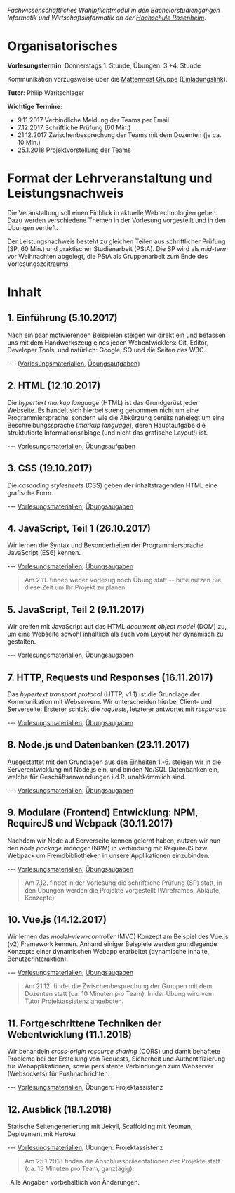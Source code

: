 _Fachwissenschaftliches Wahlpflichtmodul in den Bachelorstudiengängen Informatik und Wirtschaftsinformatik an der [Hochschule Rosenheim](www.fh-rosenheim.de)._

# Organisatorisches

**Vorlesungstermin**: Donnerstags 1. Stunde, Übungen: 3.+4. Stunde

Kommunikation vorzugsweise über die [Mattermost Gruppe](https://inf-mattermost.fh-rosenheim.de/wt-2017/channels/town-square) ([Einladungslink](https://inf-mattermost.fh-rosenheim.de/signup_user_complete/?id=cwd8jpz4ijfxdgg6i6q45d1asa)).

**Tutor**: Philip Waritschlager

**Wichtige Termine:**
- 9.11.2017 Verbindliche Meldung der Teams per Email
- 7.12.2017 Schriftliche Prüfung (60 Min.)
- 21.12.2017 Zwischenbesprechung der Teams mit dem Dozenten (je ca. 10 Min.)
- 25.1.2018 Projektvorstellung der Teams

# Format der Lehrveranstaltung und Leistungsnachweis

Die Veranstaltung soll einen Einblick in aktuelle Webtechnologien geben.
Dazu werden verschiedene Themen in der Vorlesung vorgestellt und in den Übungen vertieft.

Der Leistungsnachweis besteht zu gleichen Teilen aus schriftlicher Prüfung (SP, 60 Min.) und praktischer Studienarbeit (PStA).
Die SP wird als _mid-term_ vor Weihnachten abgelegt, die PStA als Gruppenarbeit zum Ende des Vorlesungszeitraums.


# Inhalt
## 1. Einführung (5.10.2017)
Nach ein paar motivierenden Beispielen steigen wir direkt ein und befassen uns mit dem Handwerkszeug eines jeden Webentwicklers: Git, Editor, Developer Tools, und natürlich: Google, SO und die Seiten des W3C.

--- ([Vorlesungsmaterialien](01-vl-einfuehrung/), [Übungsaufgaben](01-uebung-tools/))

## 2. HTML (12.10.2017)	
Die *hypertext markup language* (HTML) ist das Grundgerüst jeder Webseite.
Es handelt sich hierbei streng genommen nicht um eine Programmiersprache, sondern wie die Abkürzung bereits nahelegt um eine Beschreibungssprache (*markup language*), deren Hauptaufgabe die struktutierte Informationsablage (und nicht das grafische Layout!) ist.

--- [Vorlesungsmaterialien](02-vl-html/), [Übungsaufgaben](02-uebung-html/)

## 3. CSS (19.10.2017)
Die *cascading stylesheets* (CSS) geben der inhaltstragenden HTML eine grafische Form.

--- [Vorlesungsmaterialien](03-vl-css/), [Übungsaugaben](03-uebung-css/)

## 4. JavaScript, Teil 1 (26.10.2017)
Wir lernen die Syntax und Besonderheiten der Programmiersprache JavaScript (ES6) kennen.

--- [Vorlesungsmaterialien](04-vl-js-pt1/), [Übungsaugaben](04-uebung-js-pt2/)

> Am 2.11. finden weder Vorlesug noch Übung statt -- bitte nutzen Sie diese Zeit um Ihr Projekt zu planen.

## 5. JavaScript, Teil 2 (9.11.2017)
Wir greifen mit JavaScript auf das HTML *document object model* (DOM) zu, um eine Webseite sowohl inhaltlich als auch vom Layout her dynamisch zu gestalten.

--- [Vorlesungsmaterialien](05-vl-js-pt2/), [Übungsaugaben](05-uebung-js-pt2/)

## 7. HTTP, Requests und Responses (16.11.2017)
Das *hypertext transport protocol* (HTTP, v1.1) ist die Grundlage der Kommunikation mit Webservern.
Wir unterscheiden hierbei Client- und Serverseite: Ersterer schickt die *requests*, letzterer antwortet mit *responses*.

--- [Vorlesungsmaterialien](06-vl-http/), [Übungsaugaben](06-uebung-http/)

## 8. Node.js und Datenbanken (23.11.2017)
Ausgestattet mit den Grundlagen aus den Einheiten 1.-6. steigen wir in die Serverentwicklung mit Node.js ein, und binden No/SQL Datenbanken ein, welche für Geschäftsanwendungen i.d.R. unabkömmlich sind.

--- [Vorlesungsmaterialien](07-vl-node/), [Übungsaugaben](07-uebung-node/)
	
## 9. Modulare (Frontend) Entwicklung: NPM, RequireJS und Webpack (30.11.2017)
Nachdem wir Node auf Serverseite kennen gelernt haben, nutzen wir nun den *node package manager* (NPM) in verbindung mit RequireJS bzw. Webpack um Fremdbibliotheken in unsere Applikationen einzubinden.

--- [Vorlesungsmaterialien](08-vl-requirejs/), [Übungsaugaben](08-uebung-requirejs/)

> Am 7.12. findet in der Vorlesung die schriftliche Prüfung (SP) statt, in den Übungen werden die Projekte vorgestellt (Wireframes, Abläufe, Konzepte).

## 10. Vue.js (14.12.2017)
Wir lernen das *model-view-controller* (MVC) Konzept am Beispiel des Vue.js (v2) Framework kennen.
Anhand einiger Beispiele werden grundlegende Konzepte einer dynamischen Webapp erarbeitet (dynamische Inhalte, Benutzerinteraktion).

--- [Vorlesungsmaterialien](09-vl-vuejs/), [Übungsaugaben](09-uebung-vuejs/)

> Am 21.12. findet die Zwischenbesprechung der Gruppen mit dem Dozenten statt (ca. 10 Minuten pro Team).
In der Übung wird vom Tutor Projektassistenz angeboten.

## 11. Fortgeschrittene Techniken der Webentwicklung (11.1.2018)
Wir behandeln *cross-origin resource sharing* (CORS) und damit behaftete Probleme bei der Erstellung von Requests, Sicherheit und Authentifizierung für Webapplikationen, sowie persistente Verbindungen zum Webserver (Websockets) für Pushnachrichten.

--- [Vorlesungsmaterialien](10-vl-fortg/), Übungen: Projektassistenz

## 12. Ausblick (18.1.2018)
Statische Seitengenerierung mit Jekyll, Scaffolding mit Yeoman, Deployment mit Heroku

--- [Vorlesungsmaterialien](11-vl-ausblick/), Übungen: Projektassistenz

> Am 25.1.2018 finden die Abschlusspräsentationen der Projekte statt (ca. 15 Minuten pro Team, ganztägig).


_Alle Angaben vorbehaltlich von Änderungen.
